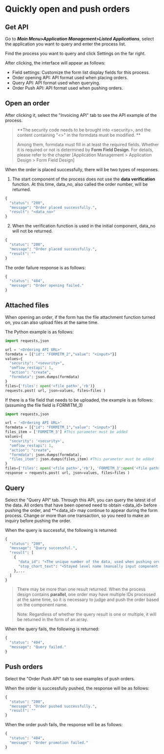 
# Quickly open and push orders

## Get API

Go to _**Main Menu>Application Management>Listed Applications**_, select the application you want to query and enter the process list.

Find the process you want to query and click Settings on the far right.

After clicking, the interface will appear as follows:

* Field settings: Customize the form list display fields for this process.
* Order opening API: API format used when placing orders.
* Query API: API format used when querying.
* Order Push API: API format used when pushing orders.

## Open an order

After clicking it, select the "Invoicing API" tab to see the API example of the process.

> **The security code needs to be brought into \<security>, and the content containing "<>" in the formdata must be modified. **
>
> Among them, formdata must fill in at least the required fields. Whether it is required or not is determined by **Form Field Design**. For details, please refer to the chapter [Application Management > Application Design > Form Field Design]


When the order is placed successfully, there will be two types of responses.

1. The start component of the process does not use the **data verification** function. At this time, data_no, also called the order number, will be returned.

```python
{
  "status": "200",
  "message": "Order placed successfully.",
  "result": "<data_no>"
}
```

2. When the verification function is used in the initial component, data_no will not be returned.

```python
{
  "status": "200",
  "message": "Order placed successfully.",
  "result": ""
}
```

The order failure response is as follows:

```python
{
  "status": "404",
  "message": "Order opening failed."
}
```

## Attached files

When opening an order, if the form has the file attachment function turned on, you can also upload files at the same time.

The Python example is as follows:

```python
import requests,json

url = '<Ordering API URL>'
formdata = [{"id": "FORMITM_2","value": "<input>"}]
values={
  "security": "<sevurity>",
  "omflow_restapi": 1,
  "action": "create",
  "formdata": json.dumps(formdata)
}
files={'files': open('<file path>','rb')}
requests.post( url, json=values, files=files )
```

If there is a file field that needs to be uploaded, the example is as follows: (assuming the file field is FORMITM_3)

```python
import requests,json

url = '<Ordering API URL>'
formdata = [{"id": "FORMITM_1","value": "<input>"}]
files_item = ['FORMITM_3'] #This parameter must be added
values={
  "security": '<security>',
  "omflow_restapi": 1,
  "action": "create",
  "formdata": json.dumps(formdata),
  "files_item": json.dumps(files_item) #This parameter must be added
}
files={'files': open('<file path>','rb'), 'FORMITM_3':open('<file path>','rb')}
response = requests.post( url, json=values, files=files )
```

## Query

Select the "Query API" tab. Through this API, you can query the latest id of the data. All orders that have been opened need to obtain \<data_id> before pushing the order, and **\<data_id> may continue to appear during the form process. Change or more than one transaction, so you need to make an inquiry before pushing the order.

When the query is successful, the following is returned:

```python
{
  "status": "200",
  "message": "Query successful.",
  "result": [
    {
      "data_id": "<The unique number of the data, used when pushing orders>",
      "stop_chart_text": "<Stayed level name (manually input component name)>"
    },...
  ]
}
```

> There may be more than one result returned. When the process design contains **parallel**, one order may have multiple IDs processed at the same time, so it is necessary to judge and push the order based on the component name.
>
> Note: Regardless of whether the query result is one or multiple, it will be returned in the form of an array.

When the query fails, the following is returned:

```python
{
  "status": "404",
  "message": "Query failed."
}
```

## Push orders

Select the "Order Push API" tab to see examples of push orders.

When the order is successfully pushed, the response will be as follows:

```python
{
  "status": "200",
  "message": "Order pushed successfully.",
  "result": ""
}
```

When the order push fails, the response will be as follows:

```python
{
  "status": "404",
  "message": "Order promotion failed."
}
```